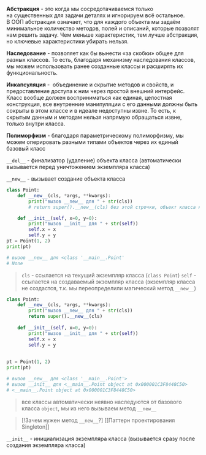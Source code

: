 **Абстракция** - это когда мы сосредотачиваемся только на существенных для задачи деталях и игнорируем всё остальное. В ООП абстракция означает, что для каждого объекта мы задаём минимальное количество методов, полей и описаний, которые позволят нам решить задачу. Чем меньше характеристик, тем лучше абстракция, но ключевые характеристики убирать нельзя.

**Наследование** - позволяет как бы вынести «за скобки» общее для разных классов. То есть, благодаря механизму наследования классов, мы можем использовать ранее созданные классы и расширять их функциональность.

**Инкапсуляция** -  объединение и скрытие методов и свойств, и предоставление доступа к ним через простой внешний интерфейс. Класс вообще должен восприниматься как единая, целостная конструкция, все внутренние манипуляции с его данными должны быть сокрыты в этом классе и в идеале недоступны извне. То есть, к скрытым данным и методам нельзя напрямую обращаться извне, только внутри класса. 

**Полиморфизм** - благодаря параметрическому полиморфизму, мы можем оперировать разными типами объектов через их единый базовый класс


`__del__` - финализатор (удаление) объекта класса (автоматически вызывается перед уничтожением экземпляра класса)

`__new__` - вызывает создание объекта класса
```Python
class Point:
	def __new__(cls, *args, **kwargs):
		print("вызов __new__ для " + str(cls))
		# return super().__new__(cls) без этой строчки, объект класса не создастся

	def __init__(self, x=0, y=0):
		print("вызов __init__ для " + str(self))
		self.x = x
		self.y = y
pt = Point(1, 2)
print(pt)

# вызов __new__ для <class '__main__.Point'
# None
```
> `cls` - ссылается на текущий экземпляр класса (`class Point`)
> `self` - ссылается на создаваемый экземпляр класса (экземпляр класса не создастся, т.к. мы переопределили магический метод `__new__`)

```Python
class Point:  
    def __new__(cls, *args, **kwargs):  
        print("вызов __new__ для " + str(cls))  
        return super().__new__(cls)  
  
    def __init__(self, x=0, y=0):  
        print("вызов __init__ для " + str(self))  
        self.x = x  
        self.y = y  
  
  
pt = Point(1, 2)  
print(pt)

# вызов __new__ для <class '__main__.Point'>
# вызов __init__ для <__main__.Point object at 0x000001C3F8448C50>
# <__main__.Point object at 0x000001C3F8448C50>
```
> все классы автоматически неявно наследуются от базового класса `object`, мы из него вызываем метод `__new__`

>[!Зачем нужен метод `__new__`?]
>[[Паттерн проектирования Singleton]]



`__init__` - инициализация экземпляра класса (вызывается сразу после создания экземпляра класса)
